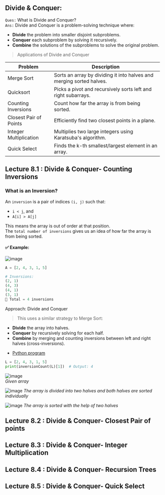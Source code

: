 ## Divide & Conquer:

`Ques:` What is Divide and Conquer? <br>
`Ans:` Divide and Conquer is a problem-solving technique where:
* **Divide** the problem into smaller disjoint subproblems.
* **Conquer** each subproblem by solving it recursively.
* **Combine** the solutions of the subproblems to solve the original problem.

> Applications of Divide and Conquer

| Problem |	Description |
|---------|-------------|
| Merge Sort | Sorts an array by dividing it into halves and merging sorted halves. |
| Quicksort	| Picks a pivot and recursively sorts left and right subarrays. |
| Counting Inversions |	Count how far the array is from being sorted. |
| Closest Pair of Points | Efficiently find two closest points in a plane. |
| Integer Multiplication | Multiplies two large integers using Karatsuba's algorithm. |
| Quick Select | Finds the k-th smallest/largest element in an array. |


## Lecture 8.1 : Divide & Conquer- Counting Inversions


### What is an Inversion?

An `inversion` is a pair of indices `(i, j)` such that:
- `i < j`, and  
- `A[i] > A[j]`

This means the array is out of order at that position.  
The `total number of inversions` gives us an idea of how far the array is from being sorted.

#### ✅ Example:

![image](https://github.com/user-attachments/assets/90491a52-5b1e-46cd-9f32-6576efd0904a)

```python
A = [2, 4, 3, 1, 5]

# Inversions:
(2, 1)
(4, 3)
(4, 1)
(3, 1)
🔢 Total = 4 inversions
```

Approach: Divide and Conquer
> This uses a similar strategy to Merge Sort:
- **Divide** the array into halves.
- **Conquer** by recursively solving for each half.
- **Combine** by merging and counting inversions between left and right halves (cross-inversions).

* [Python program](https://github.com/alokg-812/IIT-Madras/blob/main/PDSA/Week%208/counting_inversion.py)
```python
L = [2, 4, 3, 1, 5]
print(inversionCount(L)[1])  # Output: 4
```
![image](https://github.com/user-attachments/assets/6668d61e-12b6-49ef-b6da-b5da811fcb4d)   <br>
*Given array*

![image](https://github.com/user-attachments/assets/e146a37d-a76b-46f6-9544-4558f31efa5f)
*The array is divided into two halves and both halves are sorted individually*

![image](https://github.com/user-attachments/assets/592f8752-f3bd-48ad-8935-38a691743c72)
*The array is sorted with the help of two halves*


## Lecture 8.2 : Divide & Conquer- Closest Pair of points
## Lecture 8.3 : Divide & Conquer- Integer Multiplication
## Lecture 8.4 : Divide & Conquer- Recursion Trees
## Lecture 8.5 : Divide & Conquer- Quick Select
